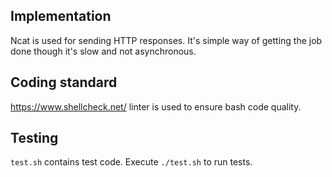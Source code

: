 ## Implementation
Ncat is used for sending HTTP responses. It's simple way of getting the job done though it's slow and not asynchronous.

## Coding standard
https://www.shellcheck.net/ linter is used to ensure bash code quality.

## Testing
`test.sh` contains test code. Execute `./test.sh` to run tests.